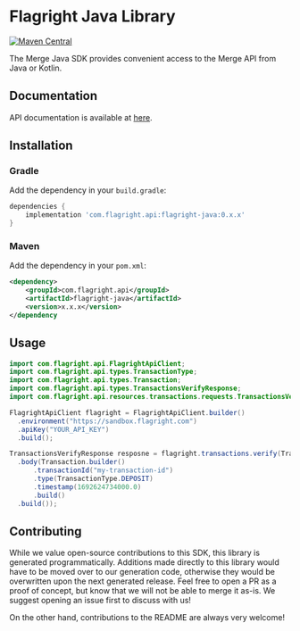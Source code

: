 # Flagright Java Library

[![Maven Central](https://img.shields.io/maven-central/v/com.flagright.api/flagright-java)](https://central.sonatype.com/artifact/com.flagright.api/flagright-java) 

The Merge Java SDK provides convenient access to the Merge API from Java or Kotlin.

## Documentation

API documentation is available at [here](https://docs.merge.dev/basics/authentication/).

## Installation

### Gradle

Add the dependency in your `build.gradle`:

```groovy
dependencies {
    implementation 'com.flagright.api:flagright-java:0.x.x'
}
```

### Maven

Add the dependency in your `pom.xml`:

```xml
<dependency>
    <groupId>com.flagright.api</groupId>
    <artifactId>flagright-java</artifactId>
    <version>x.x.x</version>
</dependency
```

## Usage

```java
import com.flagright.api.FlagrightApiClient;
import com.flagright.api.types.TransactionType;
import com.flagright.api.types.Transaction;
import com.flagright.api.types.TransactionsVerifyResponse;
import com.flagright.api.resources.transactions.requests.TransactionsVerifyRequest;

FlagrightApiClient flagright = FlagrightApiClient.builder()
  .environment("https://sandbox.flagright.com")
  .apiKey("YOUR_API_KEY")
  .build();

TransactionsVerifyResponse resposne = flagright.transactions.verify(TransactionsVerifyRequest.builder()
  .body(Transaction.builder()
      .transactionId("my-transaction-id")
      .type(TransactionType.DEPOSIT)
      .timestamp(1692624734000.0)
      .build()
  .build());
```

## Contributing

While we value open-source contributions to this SDK, this library is generated programmatically. Additions made directly to this library would have to be moved over to our generation code, otherwise they would be overwritten upon the next generated release. Feel free to open a PR as a proof of concept, but know that we will not be able to merge it as-is. We suggest opening an issue first to discuss with us!

On the other hand, contributions to the README are always very welcome!
